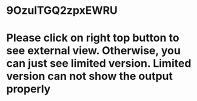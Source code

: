 # 9OzulTGQ2zpxEWRU

# Please click on right top button to see external view. Otherwise, you can just see limited version. Limited version can not show the output properly
